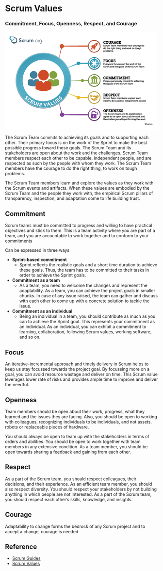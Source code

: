 # Scrum Values

### Commitment, Focus, Openness, Respect, and Courage
<img src = "assets/img/scrum_values.png" alt = "scrum_values" width = "500"/>

The Scrum Team commits to achieving its goals and to supporting each other. Their primary focus is on the work of the Sprint to make the best possible progress toward these goals. The Scrum Team and its stakeholders are open about the work and the challenges. Scrum Team members respect each other to be capable, independent people, and are respected as such by the people with whom they work. The Scrum Team members have the courage to do the right thing, to work on tough problems.

The Scrum Team members learn and explore the values as they work with the Scrum events and artifacts. When these values are embodied by the Scrum Team and the people they work with, the empirical Scrum pillars of transparency, inspection, and adaptation come to life building trust.

## Commitment
Scrum teams must be committed to progress and willing to have practical objectives and stick to them. This is a team activity where you are part of a team, and you are accountable to work together and to conform to your commitments

Can be expressed in three ways
* **Sprint-based commitment**
   * Sprint reflects the realistic goals and a short time duration to achieve these goals. Thus, the team has to be committed to their tasks in order to achieve the Sprint goals.
* **Commitment as a team**
   * As a team, you need to welcome the changes and represent the adaptability. As a team, you can achieve the project goals in smaller chunks. In case of any issue raised, the team can gather and discuss with each other to come up with a concrete solution to tackle the issue.
* **Commitment as an individual**
   * Being an individual in a team, you should contribute as much as you can to achieve the Sprint goal. This represents your commitment as an individual. As an individual, you can exhibit a commitment to learning, collaboration, following Scrum values, working software, and so on.

## Focus
An iterative-incremental approach and timely delivery in Scrum helps to keep us stay focussed towards the project goal. By focussing more on a goal, you can avoid resource wastage and deliver on time. This Scrum value leverages lower rate of risks and provides ample time to improve and deliver the needful.

## Openness
Team members should be open about their work, progress, what they learned and the issues they are facing. Also, you should be open to working with colleagues, recognizing individuals to be individuals, and not assets, robots or replaceable pieces of hardware.

You  should always be open to team up with the stakeholders in terms of orders and abilities. You should be open to work together with team members in any extensive condition. As a team member, you should be open towards sharing a feedback and gaining from each other.

## Respect
As a part of the Scrum team, you should respect colleagues, their decisions, and their experience. As an efficient team member, you should also respect diversity. You should respect your stakeholders by not building anything in which people are not interested. As a part of the Scrum team, you should respect each other’s skills, knowledge, and insights.

## Courage
Adaptability to change forms the bedrock of any Scrum project and to accept a change, courage is needed.


## Reference
* [Scrum Guides](https://scrumguides.org/scrum-guide.html)
* [Scrum Values](https://www.knowledgehut.com/tutorials/scrum-tutorial/scrum-values)